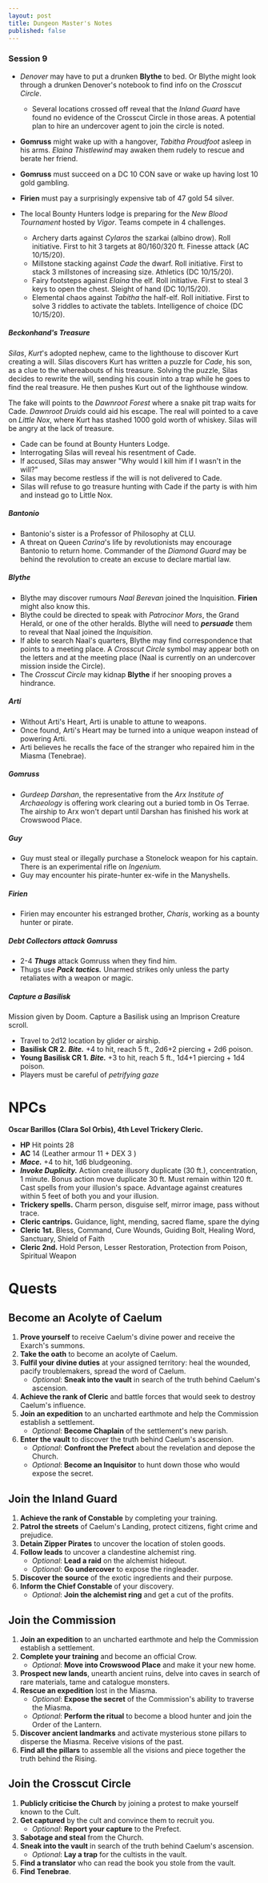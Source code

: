 ```yaml
---
layout: post
title: Dungeon Master's Notes
published: false
---
```


### Session 9

- *Denover* may have to put a drunken **Blythe** to bed. Or Blythe might look through a drunken Denover's notebook to find info on the *Crosscut Circle*.
  - Several locations crossed off reveal that the *Inland Guard* have found no evidence of the Crosscut Circle in those areas. A potential plan to hire an undercover agent to join the circle is noted.

- **Gomruss** might wake up with a hangover, *Tabitha Proudfoot* asleep in his arms. *Elaina Thistlewind* may awaken them rudely to rescue and berate her friend.
- **Gomruss** must succeed on a DC 10 CON save or wake up having lost 10 gold gambling.
- **Firien** must pay a surprisingly expensive tab of 47 gold 54 silver.

- The local Bounty Hunters lodge is preparing for the *New Blood Tournament* hosted by *Vigor*. Teams compete in 4 challenges.
  - Archery darts against *Cylaros* the szarkai (albino drow). Roll initiative. First to hit 3 targets at 80/160/320 ft. Finesse attack (AC 10/15/20).
  - Millstone stacking against *Cade* the dwarf. Roll initiative. First to stack 3 millstones of increasing size. Athletics (DC 10/15/20).
  - Fairy footsteps against *Elaina* the elf. Roll initiative. First to steal 3 keys to open the chest. Sleight of hand (DC 10/15/20).
  - Elemental chaos against *Tabitha* the half-elf. Roll initiative. First to solve 3 riddles to activate the tablets. Intelligence of choice (DC 10/15/20).

##### **Beckonhand's Treasure**

*Silas*, *Kurt*'s adopted nephew, came to the lighthouse to discover Kurt creating a will. Silas discovers Kurt has written a puzzle for *Cade*, his son, as a clue to the whereabouts of his treasure. Solving the puzzle, Silas decides to rewrite the will, sending his cousin into a trap while he goes to find the real treasure. He then pushes Kurt out of the lighthouse window.

The fake will points to the *Dawnroot Forest* where a snake pit trap waits for Cade. *Dawnroot Druids* could aid his escape. The real will pointed to a cave on *Little Nox*, where Kurt has stashed 1000 gold worth of whiskey. Silas will be angry at the lack of treasure.

- Cade can be found at Bounty Hunters Lodge.
- Interrogating Silas will reveal his resentment of Cade.
- If accused, Silas may answer "Why would I kill him if I wasn't in the will?"
- Silas may become restless if the will is not delivered to Cade.
- Silas will refuse to go treasure hunting with Cade if the party is with him and instead go to Little Nox.

##### **Bantonio**

- Bantonio's sister is a Professor of Philosophy at CLU.
- A threat on Queen *Carina*'s life by revolutionists may encourage Bantonio to return home. Commander of the *Diamond Guard* may be behind the revolution to create an excuse to declare martial law.

##### **Blythe**

- Blythe may discover rumours *Naal Berevan* joined the Inquisition. **Firien** might also know this.
- Blythe could be directed to speak with *Patrocinor Mors*, the Grand Herald, or one of the other heralds. Blythe will need to ***persuade*** them to reveal that Naal joined the *Inquisition*.
- If able to search Naal's quarters, Blythe may find correspondence that points to a meeting place. A *Crosscut Circle* symbol may appear both on the letters and at the meeting place (Naal is currently on an undercover mission inside the Circle).
- The *Crosscut Circle* may kidnap **Blythe** if her snooping proves a hindrance.

##### **Arti**

- Without Arti's Heart, Arti is unable to attune to weapons.
- Once found, Arti's Heart may be turned into a unique weapon instead of powering Arti.
- Arti believes he recalls the face of the stranger who repaired him in the Miasma (Tenebrae).

##### **Gomruss**

- *Gurdeep Darshan*, the representative from the *Arx Institute of Archaeology* is offering work clearing out a buried tomb in Os Terrae. The airship to Arx won't depart until Darshan has finished his work at Crowswood Place.

##### **Guy**

- Guy must steal or illegally purchase a Stonelock weapon for his captain. There is an experimental rifle on *Ingenium.*
- Guy may encounter his pirate-hunter ex-wife in the Manyshells.

##### **Firien**

- Firien may encounter his estranged brother, *Charis*, working as a bounty hunter or pirate.






##### **Debt Collectors attack Gomruss**

- 2-4 ***Thugs*** attack Gomruss when they find him.
- Thugs use ***Pack tactics.*** Unarmed strikes only unless the party retaliates with a weapon or magic.

##### **Capture a Basilisk**

Mission given by Doom. Capture a Basilisk using an Imprison Creature scroll.

- Travel to 2d12 location by glider or airship.
- **Basilisk CR 2.** ***Bite.*** +4 to hit, reach 5 ft., 2d6+2 piercing + 2d6 poison.
- **Young Basilisk CR 1.** ***Bite.*** +3 to hit, reach 5 ft., 1d4+1 piercing + 1d4 poison.
- Players must be careful of *petrifying gaze*

# NPCs

**Oscar Barillos (Clara Sol Orbis), 4th Level Trickery Cleric.**

- **HP** Hit points 28
- **AC** 14 (Leather armour 11 + DEX 3 )
- ***Mace.*** +4 to hit, 1d6 bludgeoning.
- ***Invoke Duplicity.*** Action create illusory duplicate (30 ft.), concentration, 1 minute. Bonus action move duplicate 30 ft. Must remain within 120 ft. Cast spells from your illusion's space. Advantage against creatures within 5 feet of both you and your illusion.
- **Trickery spells.** Charm person, disguise self, mirror image, pass without trace.
- **Cleric cantrips.** Guidance, light, mending, sacred flame, spare the dying
- **Cleric 1st.** Bless, Command, Cure Wounds, Guiding Bolt, Healing Word, Sanctuary, Shield of Faith
- **Cleric 2nd.** Hold Person, Lesser Restoration, Protection from Poison, Spiritual Weapon





# Quests

## Become an Acolyte of Caelum

1. **Prove yourself** to receive Caelum's divine power and receive the Exarch's summons.
2. **Take the oath** to become an acolyte of Caelum.
3. **Fulfil your divine duties** at your assigned territory: heal the wounded, pacify troublemakers, spread the word of Caelum.
   - *Optional*: **Sneak into the vault** in search of the truth behind Caelum's ascension.
4. **Achieve the rank of Cleric** and battle forces that would seek to destroy Caelum's influence.
5. **Join an expedition** to an uncharted earthmote and help the Commission establish a settlement.
   - *Optional*: **Become Chaplain** of the settlement's new parish.
6. **Enter the vault** to discover the truth behind Caelum's ascension.
   - *Optional*: **Confront the Prefect** about the revelation and depose the Church.
   - *Optional*: **Become an Inquisitor** to hunt down those who would expose the secret.

## Join the Inland Guard

1. **Achieve the rank of Constable** by completing your training.
2. **Patrol the streets** of Caelum's Landing, protect citizens, fight crime and prejudice.
3. **Detain Zipper Pirates** to uncover the location of stolen goods.
4. **Follow leads** to uncover a clandestine alchemist ring.
   - *Optional*: **Lead a raid** on the alchemist hideout.
   - *Optional*: **Go undercover** to expose the ringleader.
5. **Discover the source** of the exotic ingredients and their purpose.
6. **Inform the Chief Constable** of your discovery.
   - *Optional*: **Join the alchemist ring** and get a cut of the profits.

## Join the Commission

1. **Join an expedition** to an uncharted earthmote and help the Commission establish a settlement.
2. **Complete your training** and become an official Crow.
   - *Optional*: **Move into Crowswood Place** and make it your new home.
3. **Prospect new lands**, unearth ancient ruins, delve into caves in search of rare materials, tame and catalogue monsters.
4. **Rescue an expedition** lost in the Miasma.
   - *Optional*: **Expose the secret** of the Commission's ability to traverse the Miasma.
   - *Optional*: **Perform the ritual** to become a blood hunter and join the Order of the Lantern.
5. **Discover ancient landmarks** and activate mysterious stone pillars to disperse the Miasma. Receive visions of the past.
6. **Find all the pillars** to assemble all the visions and piece together the truth behind the Rising.

## Join the Crosscut Circle

1. **Publicly criticise the Church** by joining a protest to make yourself known to the Cult.
2. **Get captured** by the cult and convince them to recruit you.
   - *Optional*: **Report your capture** to the Prefect.
3. **Sabotage and steal** from the Church.
4. **Sneak into the vault** in search of the truth behind Caelum's ascension.
   - *Optional*: **Lay a trap** for the cultists in the vault.
5. **Find a translator** who can read the book you stole from the vault.
6. **Find Tenebrae**.
